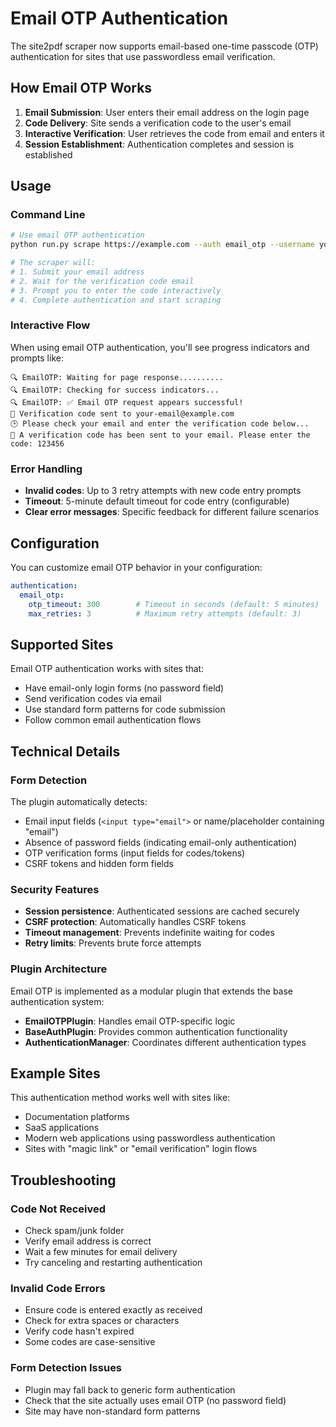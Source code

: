 # Email OTP Authentication

The site2pdf scraper now supports email-based one-time passcode (OTP) authentication for sites that use passwordless email verification.

## How Email OTP Works

1. **Email Submission**: User enters their email address on the login page
2. **Code Delivery**: Site sends a verification code to the user's email
3. **Interactive Verification**: User retrieves the code from email and enters it
4. **Session Establishment**: Authentication completes and session is established

## Usage

### Command Line

```bash
# Use email OTP authentication
python run.py scrape https://example.com --auth email_otp --username your-email@example.com

# The scraper will:
# 1. Submit your email address
# 2. Wait for the verification code email
# 3. Prompt you to enter the code interactively
# 4. Complete authentication and start scraping
```

### Interactive Flow

When using email OTP authentication, you'll see progress indicators and prompts like:

```
🔍 EmailOTP: Waiting for page response..........
🔍 EmailOTP: Checking for success indicators...
🔍 EmailOTP: ✅ Email OTP request appears successful!
📧 Verification code sent to your-email@example.com
🕒 Please check your email and enter the verification code below...
📧 A verification code has been sent to your email. Please enter the code: 123456
```

### Error Handling

- **Invalid codes**: Up to 3 retry attempts with new code entry prompts
- **Timeout**: 5-minute default timeout for code entry (configurable)
- **Clear error messages**: Specific feedback for different failure scenarios

## Configuration

You can customize email OTP behavior in your configuration:

```yaml
authentication:
  email_otp:
    otp_timeout: 300        # Timeout in seconds (default: 5 minutes)
    max_retries: 3          # Maximum retry attempts (default: 3)
```

## Supported Sites

Email OTP authentication works with sites that:

- Have email-only login forms (no password field)
- Send verification codes via email
- Use standard form patterns for code submission
- Follow common email authentication flows

## Technical Details

### Form Detection

The plugin automatically detects:
- Email input fields (`<input type="email">` or name/placeholder containing "email")
- Absence of password fields (indicating email-only authentication)
- OTP verification forms (input fields for codes/tokens)
- CSRF tokens and hidden form fields

### Security Features

- **Session persistence**: Authenticated sessions are cached securely
- **CSRF protection**: Automatically handles CSRF tokens
- **Timeout management**: Prevents indefinite waiting for codes
- **Retry limits**: Prevents brute force attempts

### Plugin Architecture

Email OTP is implemented as a modular plugin that extends the base authentication system:

- **EmailOTPPlugin**: Handles email OTP-specific logic
- **BaseAuthPlugin**: Provides common authentication functionality
- **AuthenticationManager**: Coordinates different authentication types

## Example Sites

This authentication method works well with sites like:
- Documentation platforms
- SaaS applications
- Modern web applications using passwordless authentication
- Sites with "magic link" or "email verification" login flows

## Troubleshooting

### Code Not Received
- Check spam/junk folder
- Verify email address is correct
- Wait a few minutes for email delivery
- Try canceling and restarting authentication

### Invalid Code Errors
- Ensure code is entered exactly as received
- Check for extra spaces or characters
- Verify code hasn't expired
- Some codes are case-sensitive

### Form Detection Issues
- Plugin may fall back to generic form authentication
- Check that the site actually uses email OTP (no password field)
- Site may have non-standard form patterns